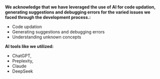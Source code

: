 **We acknowledge that we have leveraged the use of AI for code updation, generating suggestions and debugging errors for the varied issues we faced through the development process.:**

- Code updation
- Generating suggestions and debugging errors
- Understanding unknown concepts

**AI tools like we utilized:**

- ChatGPT,
- Preplexity,
- Claude
- DeepSeek
